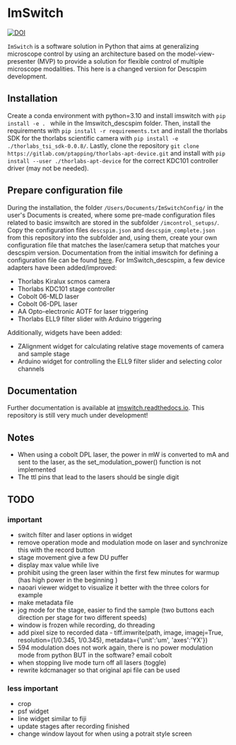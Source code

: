 # ImSwitch

[![DOI](https://joss.theoj.org/papers/10.21105/joss.03394/status.svg)](https://doi.org/10.21105/joss.03394)

``ImSwitch`` is a software solution in Python that aims at generalizing microscope control by using an architecture based on the model-view-presenter (MVP) to provide a solution for flexible control of multiple microscope modalities. This here is a changed version for Descspim development.

## Installation

Create a conda environment with python=3.10 and install imswitch with ``pip install -e . `` while in the Imswitch_descspim folder. Then, install the requirements with `pip install -r requirements.txt` and install the thorlabs SDK for the thorlabs scientific camera with ``pip install -e ./thorlabs_tsi_sdk-0.0.8/``. Lastly, clone the repository ``git clone https://gitlab.com/ptapping/thorlabs-apt-device.git`` and install with ``pip install --user ./thorlabs-apt-device`` for the correct KDC101 controller driver (may not be needed). 

## Prepare configuration file

During the installation, the folder `/Users/Documents/ImSwitchConfig/` in the user's Documents is created, where some pre-made configuration files related to basic imswitch are stored in the subfolder `/imcontrol_setups/`. Copy the configuration files `descspim.json` and `descspim_complete.json` from this repository into the subfolder and, using them, create your own configuration file that matches the laser/camera setup that matches your descspim version. Documentation from the initial imswitch for defining a configuration file can be found [here](https://imswitch.readthedocs.io/en/stable/imcontrol-setups.html). For ImSwitch_descspim, a few device adapters have been added/improved:

- Thorlabs Kiralux scmos camera
- Thorlabs KDC101 stage controller
- Cobolt 06-MLD laser
- Cobolt 06-DPL laser
- AA Opto-electronic AOTF for laser triggering 
- Thorlabs ELL9 filter slider with Arduino triggering

Additionally, widgets have been added:

- ZAlignment widget for calculating relative stage movements of camera and sample stage
- Arduino widget for controlling the ELL9 filter slider and selecting color channels

## Documentation

Further documentation is available at [imswitch.readthedocs.io](https://imswitch.readthedocs.io). This repository is still very much under development!

## Notes

- When using a cobolt DPL laser, the power in mW is converted to mA and sent to the laser, as the set_modulation_power() function is not implemented
- The ttl pins that lead to the lasers should be single digit

## TODO

### important

- switch filter and laser options in widget
- remove operation mode and modulation mode on laser and synchronize this with the record button
- stage movement give a few DU puffer
- display max value while live
- prohibit using the green laser within the first few minutes for warmup (has high power in the beginning  )
- naoari viewer widget to visualize it better with the three colors for example
- make metadata file
- jog mode for the stage, easier to find the sample (two buttons each direction per stage for two different speeds)
- window is frozen while recording, do threading
- add pixel size to recorded data -                 tiff.imwrite(path, image,
                             imagej=True,
                             resolution=(1/0.345, 1/0.345),
                             metadata={'unit':'um', 'axes':'YX'})
- 594 modulation does not work again, there is no power modulation mode from python BUT in the software? email cobolt
- when stopping live mode turn off all lasers (toggle)
- rewrite kdcmanager so that original api file can be used

### less important

- crop
- psf widget
- line widget similar to fiji
- update stages after recording finished
- change window layout for when using a potrait style screen
